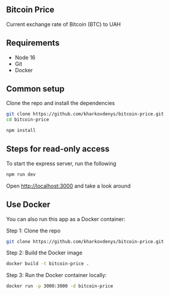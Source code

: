 ## Bitcoin Price

Current exchange rate of Bitcoin (BTC) to UAH

## Requirements

* Node 16
* Git
* Docker

## Common setup

Clone the repo and install the dependencies

```bash
git clone https://github.com/kharkovdenys/bitcoin-price.git
cd bitcoin-price
```

```bash
npm install
```

## Steps for read-only access

To start the express server, run the following

```bash
npm run dev
```

Open [http://localhost:3000](http://localhost:3000) and take a look around

## Use Docker
You can also run this app as a Docker container:

Step 1: Clone the repo

```bash
git clone https://github.com/kharkovdenys/bitcoin-price.git
```

Step 2: Build the Docker image

```bash
docker build -t bitcoin-price .
```

Step 3: Run the Docker container locally:

```bash
docker run -p 3000:3000 -d bitcoin-price
```